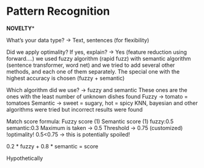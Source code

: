 # Pattern Recognition
**NOVELTY***

What’s your data type? -> Text, sentences (for flexibility)

Did we apply optimality? If yes, explain? -> Yes (feature reduction using forward….) we used fuzzy algorithm (rapid fuzz) with semantic algorithm (sentence transformer, word net) and we tried to add several other methods, and each one of them separately. The special one with the highest accuracy is chosen (fuzzy + semantic)

Which algorithm did we use? -> fuzzy and semantic
These ones are the ones with the least number of unknown dishes found
Fuzzy -> tomato = tomatoes
Semantic -> sweet = sugary, hot = spicy
KNN, bayesian and other algorithms were tried but incorrect results were found

Match score formula:
Fuzzy score (1)
Semantic score (1)
fuzzy:0.5
semantic:0.3
Maximum is taken -> 0.5
Threshold -> 0.75 (customized) !optimality!
0.5<0.75 -> this is potentially spoiled!


0.2 * fuzzy + 0.8 * semantic = score 

Hypothetically
